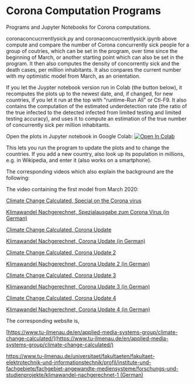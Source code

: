 # Corona Computation Programs
Programs and Jupyter Notebooks for Corona computations.

coronaconcucrrentlysick.py and coronaconcucrrentlysick.ipynb above compute and compare the number of Corona concurrently sick people for a group of coutries, which can be set in the program, over time since the beginning of March, or another starting point which can also be set in the program. It then also computes the density of concorrently sick and the death cases, per million inhabitants. It also conpares the current number with my optimistic model from March, as an orientation.

If you let the Juypter notebook version run in Colab (the button below), it recomputes the plots up to the newest date, and, if changed, for new countries, if you let it run at the top with "runtime-Run All" or Ctl-F9. It also contains the computation of the estimated underdetection rate (the ratio of the true infected to the detected infected from limited testing and limited testing accuracy), and uses it to compute an estimation of the true number of concurrently sick per million inhabitants.

Open the plots in Jupyter notebook in Google Colab:
[![Open In Colab](https://colab.research.google.com/assets/colab-badge.svg)](https://colab.research.google.com/github/TUIlmenauAMS/CoronaComputationPrograms/blob/master/coronaconcucrrentlysick.ipynb)

This lets you run the program to update the plots and to change the countries. If you add a new country, also look up its population in millions, e.g. in Wikipedia, and enter it (also works on a smartphone).

The corresponding videos which also explain the background are the following:

The video containing the first model from March 2020:

[Climate Change Calculated, Special on the Corona virus](https://youtu.be/iNlg2PJYsSY)

[Klimawandel Nachgerechnet, Spezialausgabe zum Corona Virus (in German)](https://youtu.be/2UnOiSV-e2o)

[Climate Change Calculated, Corona Update](https://youtu.be/VuHotesx1Y0)

[Klimawandel Nachgerechnet, Corona Update (in German)](https://youtu.be/23LajKrdhxM)

[Climate Change Calculated, Corona Update 2](https://youtu.be/YvuAugJPpp0)

[Klimawandel Nachgerechnet, Corona Update 2 (in German)](https://youtu.be/3g8QmB8fqEI)

[Climate Change Calculated, Corona Update 3](https://youtu.be/M4WWBWgPviE)

[Klimawandel Nachgerechnet, Corona Update 3 (in German)](https://youtu.be/uMbrgJW34Fw)

[Climate Change Calculated, Corona Update 4](https://youtu.be/yxS8E1LUEaM)

[Klimawandel Nachgerechnet, Corona Update 4 (in German)](https://youtu.be/sgd5G1JozE4)

The corresponding website is,

[https://www.tu-ilmenau.de/en/applied-media-systems-group/climate-change-calculated/](https://www.tu-ilmenau.de/en/applied-media-systems-group/climate-change-calculated/)

[https://www.tu-ilmenau.de/universitaet/fakultaeten/fakultaet-elektrotechnik-und-informationstechnik/profil/institute-und-fachgebiete/fachgebiet-angewandte-mediensysteme/forschungs-und-studienprojekte/klimawandel-nachgerechnet-1 (German)](https://www.tu-ilmenau.de/universitaet/fakultaeten/fakultaet-elektrotechnik-und-informationstechnik/profil/institute-und-fachgebiete/fachgebiet-angewandte-mediensysteme/forschungs-und-studienprojekte/klimawandel-nachgerechnet-1)
